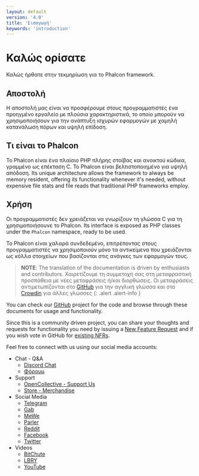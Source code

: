 ```yaml
---
layout: default
version: '4.0'
title: 'Εισαγωγή'
keywords: 'introduction'
---
```


# Καλώς ορίσατε

Καλώς ήρθατε στην τεκμηρίωση για το Phalcon framework.

## Αποστολή

Η αποστολή μας είναι να προσφέρουμε στους προγραμματιστές ένα προηγμένο εργαλείο με πλούσια χαρακτηριστικά, το οποίο μπορούν να χρησιμοποιήσουν για την ανάπτυξη ισχυρών εφαρμογών με χαμηλή κατανάλωση πόρων και υψηλή επίδοση.

## Τι είναι το Phalcon

Το Phalcon είναι ένα πλαίσιο PHP πλήρης στοίβας και ανοικτού κώδικα, γραμμένο ως επέκταση C. Το Phalcon είναι βελτιστοποιημένο για υψηλή απόδοση. Its unique architecture allows the framework to always be memory resident, offering its functionality whenever it's needed, without expensive file stats and file reads that traditional PHP frameworks employ.

## Χρήση

Οι προγραμματιστές δεν χρειάζεται να γνωρίζουν τη γλώσσα C για τη χρησιμοποιήσουνε το Phalcon. Its interface is exposed as PHP classes under the `Phalcon` namespace, ready to be used.

Το Phalcon είναι χαλαρά συνδεδεμένο, επιτρέποντας στους προγραμματιστές να χρησιμοποιούν μόνο τα αντικείμενα που χρειάζονται ως κόλλα στοιχείων που βασίζονται στις ανάγκες των εφαρμογών τους.

> **NOTE**: The translation of the documentation is driven by enthusiasts and contributors. Χαιρετίζουμε τη συμμετοχή σας στη μεταφραστική προσπάθεια με νέες μεταφράσεις ή/και διορθώσεις. Οι μεταφράσεις αντιμετωπίζονται στο [GitHub](https://github.com/phalcon/docs) για την αγγλική γλώσσα και στο [Crowdin](https://crowdin.com/project/phalcon-documentation) για άλλες γλώσσες
{: .alert .alert-info }

You can check our [GitHub](https://github.com/phalcon/cphalcon) project for the code and browse through these documents for usage and functionality.

Since this is a community driven project, you can share your thoughts and requests for functionality you need by issuing a [New Feature Request](new-feature-request) and if you wish vote in GitHub for [existing NFRs](new-feature-request-list).

Feel free to connect with us using our social media accounts:

- Chat - Q&A 
  - [Discord Chat](https://phalcon.io/discord)
  - [Φόρουμ](https://phalcon.io/forum)
- Support 
  - [OpenCollective - Support Us](https://phalcon.io/fund)
  - [Store - Merchandise](https://phalcon.io/store)
- Social Media 
  - [Telegram](https://phalcon.io/telegram)
  - [Gab](https://phalcon.io/gab)
  - [MeWe](https://phalcon.io/mewe)
  - [Parler](https://phalcon.io/parler)
  - [Reddit](https://phalcon.io/reddit)
  - [Facebook](https://phalcon.io/fb)
  - [Twitter](https://phalcon.io/t)
- Videos 
  - [BitChute](https://phalcon.io/bitchute)
  - [LBRY](https://phalcon.io/lbry)
  - [YouTube](https://phalcon.io/youtube)
